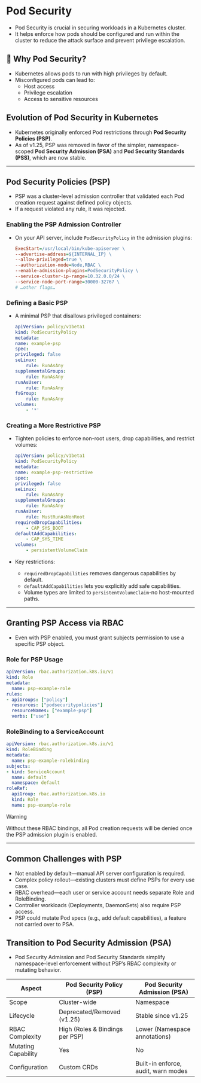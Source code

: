 # Pod Security

- Pod Security is crucial in securing workloads in a Kubernetes cluster. 
- It helps enforce how pods should be configured and run within the cluster to reduce the attack surface and prevent privilege escalation.

## 🚨 Why Pod Security?
- Kubernetes allows pods to run with high privileges by default.
- Misconfigured pods can lead to:
  - Host access
  - Privilege escalation
  - Access to sensitive resources

## Evolution of Pod Security in Kubernetes
- Kubernetes originally enforced Pod restrictions through **Pod Security Policies (PSP)**. 
- As of v1.25, PSP was removed in favor of the simpler, namespace-scoped **Pod Security Admission (PSA)** and **Pod Security Standards (PSS)**, which are now stable.

---

## Pod Security Policies (PSP)
- PSP was a cluster-level admission controller that validated each Pod creation request against defined policy objects. 
- If a request violated any rule, it was rejected.

### Enabling the PSP Admission Controller
- On your API server, include `PodSecurityPolicy` in the admission plugins:
    ```ini
    ExecStart=/usr/local/bin/kube-apiserver \
  --advertise-address=${INTERNAL_IP} \
  --allow-privileged=true \
  --authorization-mode=Node,RBAC \
  --enable-admission-plugins=PodSecurityPolicy \
  --service-cluster-ip-range=10.32.0.0/24 \
  --service-node-port-range=30000-32767 \
  # …other flags…
  ```

### Defining a Basic PSP
- A minimal PSP that disallows privileged containers:
    ```yml
    apiVersion: policy/v1beta1
    kind: PodSecurityPolicy
    metadata:
    name: example-psp
    spec:
    privileged: false
    seLinux:
        rule: RunAsAny
    supplementalGroups:
        rule: RunAsAny
    runAsUser:
        rule: RunAsAny
    fsGroup:
        rule: RunAsAny
    volumes:
        - '*'
    ```

### Creating a More Restrictive PSP
- Tighten policies to enforce non-root users, drop capabilities, and restrict volumes:
    ```yml
    apiVersion: policy/v1beta1
    kind: PodSecurityPolicy
    metadata:
    name: example-psp-restrictive
    spec:
    privileged: false
    seLinux:
        rule: RunAsAny
    supplementalGroups:
        rule: RunAsAny
    runAsUser:
        rule: MustRunAsNonRoot
    requiredDropCapabilities:
        - CAP_SYS_BOOT
    defaultAddCapabilities:
        - CAP_SYS_TIME
    volumes:
        - persistentVolumeClaim
    ```

- Key restrictions:
    - `requiredDropCapabilities` removes dangerous capabilities by default.
    - `defaultAddCapabilities` lets you explicitly add safe capabilities.
    - Volume types are limited to `persistentVolumeClaim`-no host-mounted paths.

---

## Granting PSP Access via RBAC
- Even with PSP enabled, you must grant subjects permission to use a specific PSP object.

### Role for PSP Usage
```yml
apiVersion: rbac.authorization.k8s.io/v1
kind: Role
metadata:
  name: psp-example-role
rules:
- apiGroups: ["policy"]
  resources: ["podsecuritypolicies"]
  resourceNames: ["example-psp"]
  verbs: ["use"]
```

### RoleBinding to a ServiceAccount
```yml
apiVersion: rbac.authorization.k8s.io/v1
kind: RoleBinding
metadata:
  name: psp-example-rolebinding
subjects:
- kind: ServiceAccount
  name: default
  namespace: default
roleRef:
  apiGroup: rbac.authorization.k8s.io
  kind: Role
  name: psp-example-role
```

> [!WARNING]
> Without these RBAC bindings, all Pod creation requests will be denied once the PSP admission plugin is enabled.

---

## Common Challenges with PSP
- Not enabled by default—manual API server configuration is required.
- Complex policy rollout—existing clusters must define PSPs for every use case.
- RBAC overhead—each user or service account needs separate Role and RoleBinding.
- Controller workloads (Deployments, DaemonSets) also require PSP access.
- PSP could mutate Pod specs (e.g., add default capabilities), a feature not carried over to PSA.

## Transition to Pod Security Admission (PSA)
- Pod Security Admission and Pod Security Standards simplify namespace-level enforcement without PSP’s RBAC complexity or mutating behavior.

| Aspect               | Pod Security Policy (PSP)       | Pod Security Admission (PSA)        |
|----------------------|---------------------------------|--------------|
| Scope                | Cluster-wide                    | Namespace |
| Lifecycle            | Deprecated/Removed (v1.25)      | Stable since v1.25 |
| RBAC Complexity      | High (Roles & Bindings per PSP) | Lower (Namespace annotations) |
| Mutating Capability  | Yes                             | No                               |
| Configuration        | Custom CRDs                     | Built-in enforce, audit, warn modes |